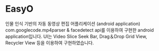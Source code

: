 # EasyO
인물 인식 기반의 자동 동영상 편집 어플리케이션 (android application)
com.googlecode.mp4parser & facedetect api를 이용하여 구현한 android application입니다.
UI는 Video Slice Seek Bar, Drag＆Drop Grid View, Recycler View 등을 이용하여 구현하였습니다.

